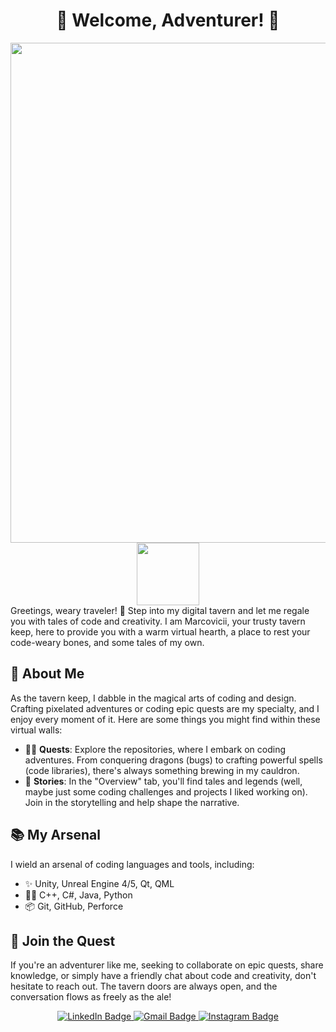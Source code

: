 

<h1 align="center">🍻 Welcome, Adventurer! 🍻</h1>

<div id="header" align="center">
  <img src="https://github.com/MoatazHellal/MoatazHellal/assets/114781052/e488940e-d270-4739-b34e-ffaf6deea6df" width="800"/>
</div>
<div id="header" align="center">
  <img src="https://i.gifer.com/Vp3L.gif" width="100"/>
</div>
Greetings, weary traveler! 🌄 Step into my digital tavern and let me regale you with tales of code and creativity. I am Marcovicii, your trusty tavern keep, here to provide you with a warm virtual hearth, a place to rest your code-weary bones, and some tales of my own.

## 🍺 About Me

As the tavern keep, I dabble in the magical arts of coding and design. Crafting pixelated adventures or coding epic quests are my specialty, and I enjoy every moment of it. Here are some things you might find within these virtual walls:

- 🧙‍♂️ **Quests**: Explore the repositories, where I embark on coding adventures. From conquering dragons (bugs) to crafting powerful spells (code libraries), there's always something brewing in my cauldron.
- 📜 **Stories**: In the "Overview" tab, you'll find tales and legends (well, maybe just some coding challenges and projects I liked working on). Join in the storytelling and help shape the narrative.
## 📚 My Arsenal

I wield an arsenal of coding languages and tools, including:

- ✨ Unity, Unreal Engine 4/5, Qt, QML
- 🧙‍♂️ C++, C#, Java, Python
- 📦 Git, GitHub, Perforce
## 🌟 Join the Quest

If you're an adventurer like me, seeking to collaborate on epic quests, share knowledge, or simply have a friendly chat about code and creativity, don't hesitate to reach out. The tavern doors are always open, and the conversation flows as freely as the ale!
   <div align="center" id="badges">
  <a href="https://www.linkedin.com/in/moataz-hellal-54ba16226/">
    <img src="https://img.shields.io/badge/LinkedIn-blue?style=for-the-badge&logo=linkedin&logoColor=white" alt="LinkedIn Badge"/>
  </a>
  <a href="moataz.hellal@insat.ucar.tn">
    <img src="https://img.shields.io/badge/Gmail-D14836?style=for-the-badge&logo=gmail&logoColor=white" alt="Gmail Badge"/>
  </a>
  <a href="https://www.instagram.com/marcovicii/">
    <img src="https://img.shields.io/badge/Instagram-E4405F?style=for-the-badge&logo=instagram&logoColor=white" alt="Instagram Badge"/>
  </a>
</div>
